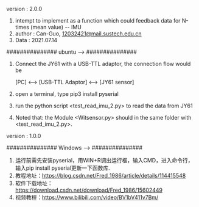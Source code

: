

version : 2.0.0
1. intempt to implement as a function which could feedback data for N-times (mean value) -- IMU
2. author : Can-Guo, 12032421@mail.sustech.edu.cn
3. Data : 2021.07.14


###############
ubuntu -->
###############


1. Connect the JY61 with a USB-TTL adaptor, the connection flow would be

    [PC] <--> [USB-TTL Adaptor] <--> [JY61 sensor]
    
2. open a terminal, type
pip3 install pyserial
3. run the python script <test_read_imu_2.py> to read the data from JY61
4. Noted that: the Module <Witsensor.py> should in the same folder with <test_read_imu_2.py>.


version : 1.0.0 

###############
Windows -->
###############

1. 运行前需先安装pyserial，用WIN+R调出运行框，输入CMD，进入命令行，输入pip install pyserial更新一下函数库.
2. 教程地址：https://blog.csdn.net/Fred_1986/article/details/114415548
3. 软件下载地址：https://download.csdn.net/download/Fred_1986/15602449
4. 视频教程：https://www.bilibili.com/video/BV1bV411v7Bm/


